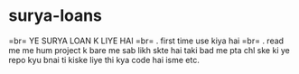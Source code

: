 # surya-loans
=br=
YE SURYA LOAN K LIYE HAI 
=br=
 . first time use kiya hai 
=br=
  . read me me hum project k bare me sab likh skte hai taki bad me pta chl ske ki ye repo kyu bnai ti kiske liye thi kya code hai isme etc.

